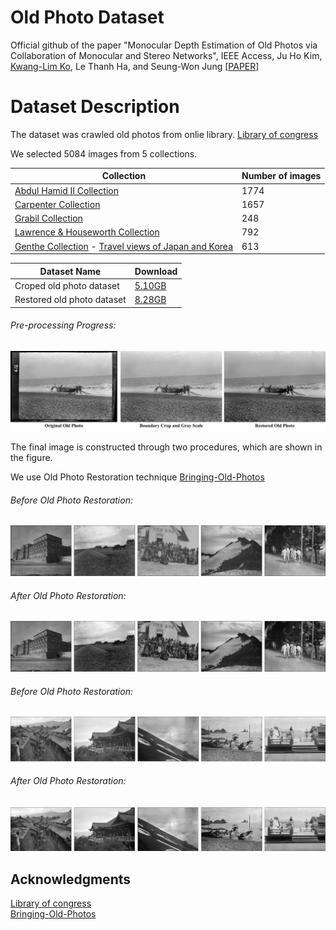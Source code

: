 # Old Photo Dataset

Official github of the paper "Monocular Depth Estimation of Old Photos via Collaboration of Monocular and Stereo Networks", IEEE Access, Ju Ho Kim, [Kwang-Lim Ko](https://github.com/kklim1323), Le Thanh Ha, and Seung-Won Jung [[PAPER](https://ieeexplore.ieee.org/document/10034739)]


# Dataset Description

The dataset was crawled old photos from onlie library.
[Library of congress](https://www.loc.gov/pictures/)

We selected 5084 images from 5 collections.

Collection | Number of images
---- | ----
[Abdul Hamid II Collection](https://www.loc.gov/pictures/collection/ahii/) | 1774
[Carpenter Collection](https://www.loc.gov/pictures/collection/ffcarp/) | 1657
[Grabil Collection](https://www.loc.gov/pictures/collection/grabill/) | 248
[Lawrence & Houseworth Collection](https://www.loc.gov/pictures/collection/lawhou/) | 792
[Genthe Collection](https://www.loc.gov/pictures/collection/agc/) - [Travel views of Japan and Korea](https://www.loc.gov/pictures/search/?q=Travel+views+of+Japan+and+Korea&sp=1&st=gallery) | 613

Dataset Name | Download
---- | ----
Croped old photo dataset | [5.10GB](https://koreaoffice-my.sharepoint.com/:u:/g/personal/rmawngh_korea_ac_kr/EZwgJ6aEYw9NlAYcmBpLgC0BgOfrI45kM-mxXoSlFp-S7Q?e=EAqJWa)
Restored old photo dataset | [8.28GB](https://koreaoffice-my.sharepoint.com/:u:/g/personal/rmawngh_korea_ac_kr/EcmJnrEMKqRPhWxqpFQtFncBZdqo6SDxVQvPl9WdIUyRFg?e=PI8FvM)



###### Pre-processing Progress:
<p align="center">
<img src="https://github.com/rmawngh/Old-Photo-3D/blob/main/Old_photo_dataset/image/Old photo dataset example.jpg">
</p>
The final image is constructed through two procedures, which are shown in the figure.

We use Old Photo Restoration technique [Bringing-Old-Photos](https://github.com/microsoft/Bringing-Old-Photos-Back-to-Life)

###### Before Old Photo Restoration:
<p align="center">
<img src="https://github.com/rmawngh/Old-Photo-3D/blob/main/Old_photo_dataset/image/old_photo_example.jpg">
</p>

###### After Old Photo Restoration:
<p align="center">
<img src="https://github.com/rmawngh/Old-Photo-3D/blob/main/Old_photo_dataset/image/restorated_old_photo_example.jpg">
</p>

###### Before Old Photo Restoration:
<p align="center">
<img src="https://github.com/rmawngh/Old-Photo-3D/blob/main/Old_photo_dataset/image/old_photo_example_2.jpg">
</p>

###### After Old Photo Restoration:
<p align="center">
<img src="https://github.com/rmawngh/Old-Photo-3D/blob/main/Old_photo_dataset/image/restorated_old_photo_example_2.jpg">
</p>



## Acknowledgments
[Library of congress](https://www.loc.gov/pictures/) <br>
[Bringing-Old-Photos](https://github.com/microsoft/Bringing-Old-Photos-Back-to-Life)
